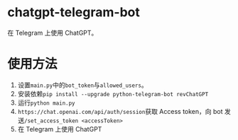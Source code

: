 # chatgpt-telegram-bot
在 Telegram 上使用 ChatGPT。

# 使用方法
1. 设置`main.py`中的`bot_token`与`allowed_users`。
2. 安装依赖`pip install --upgrade python-telegram-bot revChatGPT`
3. 运行`python main.py`
4. `https://chat.openai.com/api/auth/session`获取 Access token，向 bot 发送`/set_access_token <accessToken>`
5. 在 Telegram 上使用 ChatGPT